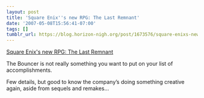 ```yaml
---
layout: post
title: 'Square Enix''s new RPG: The Last Remnant'
date: '2007-05-08T15:56:41-07:00'
tags: []
tumblr_url: https://blog.horizon-nigh.org/post/1673576/square-enixs-new-rpg-the-last-remnant
---
```

[Square Enix's new RPG: The Last Remnant](http://www.evilavatar.com/forums/showthread.php?t=29562&)  

The Bouncer is not really something you want to put on your list of accomplishments.

Few details, but good to know the company’s doing something creative again, aside from sequels and remakes…

